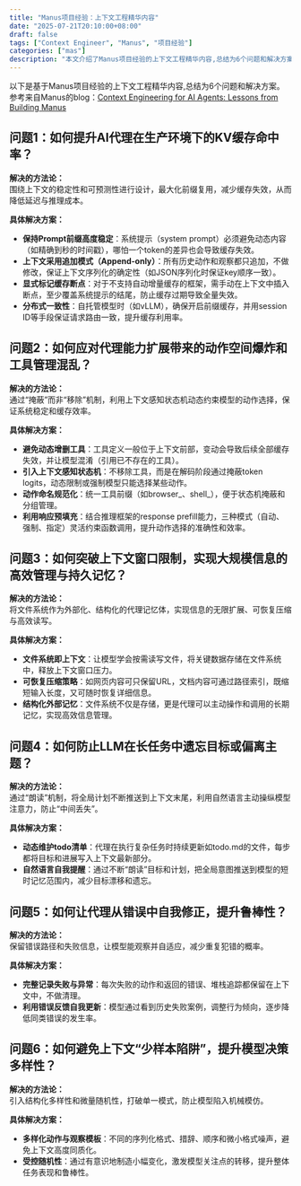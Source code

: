 ```yaml
---
title: "Manus项目经验：上下文工程精华内容"
date: "2025-07-21T20:10:00+08:00"
draft: false
tags: ["Context Engineer", "Manus", "项目经验"]
categories: ["mas"]
description: "本文介绍了Manus项目经验的上下文工程精华内容,总结为6个问题和解决方案。"
---
```


以下是基于Manus项目经验的上下文工程精华内容,总结为6个问题和解决方案。
参考来自Manus的blog：[Context Engineering for AI Agents: Lessons from Building Manus](https://manus.im/blog/Context-Engineering-for-AI-Agents-Lessons-from-Building-Manus)

## 问题1：如何提升AI代理在生产环境下的KV缓存命中率？

**解决的方法论：**  
围绕上下文的稳定性和可预测性进行设计，最大化前缀复用，减少缓存失效，从而降低延迟与推理成本。

**具体解决方案：**

- **保持Prompt前缀高度稳定**：系统提示（system prompt）必须避免动态内容（如精确到秒的时间戳），哪怕一个token的差异也会导致缓存失效。
- **上下文采用追加模式（Append-only）**：所有历史动作和观察都只追加，不做修改，保证上下文序列化的确定性（如JSON序列化时保证key顺序一致）。
- **显式标记缓存断点**：对于不支持自动增量缓存的框架，需手动在上下文中插入断点，至少覆盖系统提示的结尾，防止缓存过期导致全量失效。
- **分布式一致性**：自托管模型时（如vLLM），确保开启前缀缓存，并用session ID等手段保证请求路由一致，提升缓存利用率。

## 问题2：如何应对代理能力扩展带来的动作空间爆炸和工具管理混乱？

**解决的方法论：**  
通过“掩蔽”而非“移除”机制，利用上下文感知状态机动态约束模型的动作选择，保证系统稳定和缓存效率。

**具体解决方案：**

- **避免动态增删工具**：工具定义一般位于上下文前部，变动会导致后续全部缓存失效，并让模型混淆（引用已不存在的工具）。
- **引入上下文感知状态机**：不移除工具，而是在解码阶段通过掩蔽token logits，动态限制或强制模型只能选择某些动作。
- **动作命名规范化**：统一工具前缀（如browser_、shell_），便于状态机掩蔽和分组管理。
- **利用响应预填充**：结合推理框架的response prefill能力，三种模式（自动、强制、指定）灵活约束函数调用，提升动作选择的准确性和效率。

## 问题3：如何突破上下文窗口限制，实现大规模信息的高效管理与持久记忆？

**解决的方法论：**  
将文件系统作为外部化、结构化的代理记忆体，实现信息的无限扩展、可恢复压缩与高效读写。

**具体解决方案：**

- **文件系统即上下文**：让模型学会按需读写文件，将关键数据存储在文件系统中，释放上下文窗口压力。
- **可恢复压缩策略**：如网页内容可只保留URL，文档内容可通过路径索引，既缩短输入长度，又可随时恢复详细信息。
- **结构化外部记忆**：文件系统不仅是存储，更是代理可以主动操作和调用的长期记忆，实现高效信息管理。

## 问题4：如何防止LLM在长任务中遗忘目标或偏离主题？

**解决的方法论：**  
通过“朗读”机制，将全局计划不断推送到上下文末尾，利用自然语言主动操纵模型注意力，防止“中间丢失”。

**具体解决方案：**

- **动态维护todo清单**：代理在执行复杂任务时持续更新如todo.md的文件，每步都将目标和进展写入上下文最新部分。
- **自然语言自我提醒**：通过不断“朗读”目标和计划，把全局意图推送到模型的短时记忆范围内，减少目标漂移和遗忘。

## 问题5：如何让代理从错误中自我修正，提升鲁棒性？

**解决的方法论：**  
保留错误路径和失败信息，让模型能观察并自适应，减少重复犯错的概率。

**具体解决方案：**

- **完整记录失败与异常**：每次失败的动作和返回的错误、堆栈追踪都保留在上下文中，不做清理。
- **利用错误反馈自我更新**：模型通过看到历史失败案例，调整行为倾向，逐步降低同类错误的发生率。

## 问题6：如何避免上下文“少样本陷阱”，提升模型决策多样性？

**解决的方法论：**  
引入结构化多样性和微量随机性，打破单一模式，防止模型陷入机械模仿。

**具体解决方案：**

- **多样化动作与观察模板**：不同的序列化格式、措辞、顺序和微小格式噪声，避免上下文高度同质化。
- **受控随机性**：通过有意识地制造小幅变化，激发模型关注点的转移，提升整体任务表现和鲁棒性。
